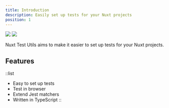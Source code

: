 ```yaml
---
title: Introduction
description: Easily set up tests for your Nuxt projects
position: 1
---
```


<img src="/preview.svg" class="light-img"/>
<img src="/preview-dark.svg" class="dark-img"/>

Nuxt Test Utils aims to make it easier to set up tests for your Nuxt projects.

## Features

::list
- Easy to set up tests
- Test in browser
- Extend Jest matchers
- Written in TypeScript
::
